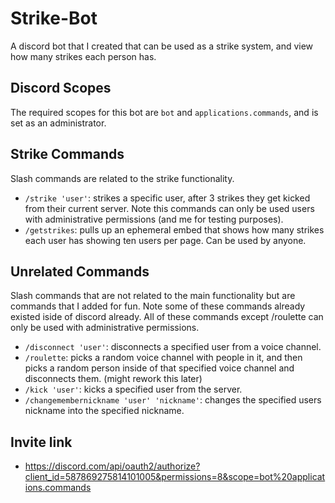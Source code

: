 # Strike-Bot
A discord bot that I created that can be used as a strike system, and view how many strikes each person has.

## Discord Scopes
The required scopes for this bot are `bot` and `applications.commands`, and is set as an administrator.

## Strike Commands
Slash commands are related to the strike functionality.
* `/strike 'user'`: strikes a specific user, after 3 strikes they get kicked from their current server. Note this commands can only be used users with administrative permissions (and me for testing purposes).
* `/getstrikes`: pulls up an ephemeral embed that shows how many strikes each user has showing ten users per page. Can be used by anyone.

## Unrelated Commands
Slash commands that are not related to the main functionality but are commands that I added for fun. Note some of these commands already existed iside of discord already.
All of these commands except /roulette can only be used with administrative permissions.
* `/disconnect 'user'`: disconnects a specified user from a voice channel.
* `/roulette`: picks a random voice channel with people in it, and then picks a random person inside of that specified voice channel and disconnects them. (might rework this later)
* `/kick 'user'`: kicks a specified user from the server.
* `/changemembernickname 'user' 'nickname'`: changes the specified users nickname into the specified nickname.

## Invite link
* https://discord.com/api/oauth2/authorize?client_id=587869275814101005&permissions=8&scope=bot%20applications.commands
